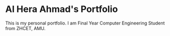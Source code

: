 # Al Hera Ahmad's Portfolio

This is my personal portfolio.
I am Final Year Computer Engineering Student from ZHCET, AMU.
